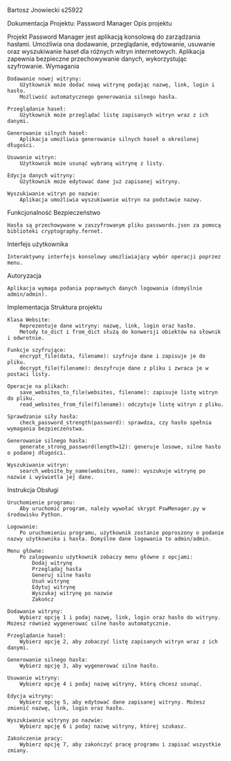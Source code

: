 Bartosz Jnowiecki s25922

Dokumentacja Projektu: Password Manager
Opis projektu

Projekt Password Manager jest aplikacją konsolową do zarządzania hasłami. Umożliwia ona dodawanie, przeglądanie, edytowanie, usuwanie oraz wyszukiwanie haseł dla różnych witryn internetowych. Aplikacja zapewnia bezpieczne przechowywanie danych, wykorzystując szyfrowanie.
Wymagania

    Dodawanie nowej witryny:
        Użytkownik może dodać nową witrynę podając nazwę, link, login i hasło.
        Możliwość automatycznego generowania silnego hasła.

    Przeglądanie haseł:
        Użytkownik może przeglądać listę zapisanych witryn wraz z ich danymi.

    Generowanie silnych haseł:
        Aplikacja umożliwia generowanie silnych haseł o określonej długości.

    Usuwanie witryn:
        Użytkownik może usunąć wybraną witrynę z listy.

    Edycja danych witryny:
        Użytkownik może edytować dane już zapisanej witryny.

    Wyszukiwanie witryn po nazwie:
        Aplikacja umożliwia wyszukiwanie witryn na podstawie nazwy.

Funkcjonalność
Bezpieczeństwo

    Hasła są przechowywane w zaszyfrowanym pliku passwords.json za pomocą biblioteki cryptography.fernet.

Interfejs użytkownika

    Interaktywny interfejs konsolowy umożliwiający wybór operacji poprzez menu.

Autoryzacja

    Aplikacja wymaga podania poprawnych danych logowania (domyślnie admin/admin).

Implementacja
Struktura projektu

    Klasa Website:
        Reprezentuje dane witryny: nazwę, link, login oraz hasło.
        Metody to_dict i from_dict służą do konwersji obiektów na słownik i odwrotnie.

    Funkcje szyfrujące:
        encrypt_file(data, filename): szyfruje dane i zapisuje je do pliku.
        decrypt_file(filename): deszyfruje dane z pliku i zwraca je w postaci listy.

    Operacje na plikach:
        save_websites_to_file(websites, filename): zapisuje listę witryn do pliku.
        read_websites_from_file(filename): odczytuje listę witryn z pliku.

    Sprawdzanie siły hasła:
        check_password_strength(password): sprawdza, czy hasło spełnia wymagania bezpieczeństwa.

    Generowanie silnego hasła:
        generate_strong_password(length=12): generuje losowe, silne hasło o podanej długości.

    Wyszukiwanie witryn:
        search_website_by_name(websites, name): wyszukuje witrynę po nazwie i wyświetla jej dane.

Instrukcja Obsługi
    
    Uruchomienie programu:
        Aby uruchomić program, należy wywołać skrypt PswMenager.py w środowisku Python.

    Logowanie:
        Po uruchomieniu programu, użytkownik zostanie poproszony o podanie nazwy użytkownika i hasła. Domyślne dane logowania to admin/admin.

    Menu główne:
        Po zalogowaniu użytkownik zobaczy menu główne z opcjami:
            Dodaj witrynę
            Przeglądaj hasła
            Generuj silne hasło
            Usuń witrynę
            Edytuj witrynę
            Wyszukaj witrynę po nazwie
            Zakończ

    Dodawanie witryny:
        Wybierz opcję 1 i podaj nazwę, link, login oraz hasło do witryny. Możesz również wygenerować silne hasło automatycznie.

    Przeglądanie haseł:
        Wybierz opcję 2, aby zobaczyć listę zapisanych witryn wraz z ich danymi.

    Generowanie silnego hasła:
        Wybierz opcję 3, aby wygenerować silne hasło.

    Usuwanie witryny:
        Wybierz opcję 4 i podaj nazwę witryny, którą chcesz usunąć.

    Edycja witryny:
        Wybierz opcję 5, aby edytować dane zapisanej witryny. Możesz zmienić nazwę, link, login oraz hasło.

    Wyszukiwanie witryny po nazwie:
        Wybierz opcję 6 i podaj nazwę witryny, której szukasz.

    Zakończenie pracy:
        Wybierz opcję 7, aby zakończyć pracę programu i zapisać wszystkie zmiany.
